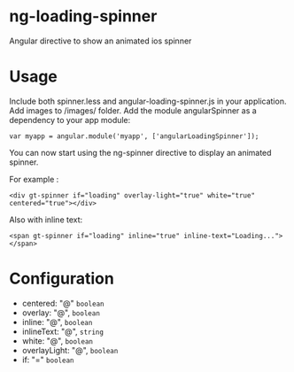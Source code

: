 # ng-loading-spinner

Angular directive to show an animated ios spinner 

# Usage

Include both spinner.less and angular-loading-spinner.js in your application.
Add images to /images/ folder.
Add the module angularSpinner as a dependency to your app module:
```
var myapp = angular.module('myapp', ['angularLoadingSpinner']);
```
You can now start using the ng-spinner directive to display an animated spinner. 

For example :

```
<div gt-spinner if="loading" overlay-light="true" white="true" centered="true"></div>
```

Also with inline text:

```
<span gt-spinner if="loading" inline="true" inline-text="Loading..."></span>
```

# Configuration

* centered: "@"      `boolean`
* overlay: "@",      `boolean`
* inline: "@",       `boolean`
* inlineText: "@",   `string`
* white: "@",        `boolean`
* overlayLight: "@", `boolean`
* if: "="            `boolean`

